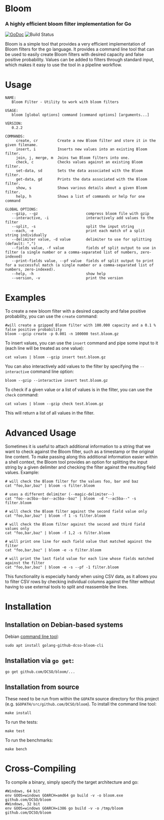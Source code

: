 # Bloom

### A highly efficient bloom filter implementation for Go

[![GoDoc](https://godoc.org/github.com/DCSO/bloom?status.svg)](http://godoc.org/github.com/DCSO/bloom)
![Build Status](https://github.com/DCSO/bloom/actions/workflows/go.yml/badge.svg)

Bloom is a simple tool that provides a very efficient implementation of Bloom filters for the go language.
It provides a command line tool that can be used to easily create Bloom filters with desired capacity
and false positive probability. Values can be added to filters through standard input, which makes it
easy to use the tool in a pipeline workflow.

# Usage

    NAME:
       Bloom Filter - Utility to work with bloom filters

    USAGE:
       bloom [global options] command [command options] [arguments...]

    VERSION:
       0.2.2

    COMMANDS:
         create, cr         Create a new Bloom filter and store it in the given filename.
         insert, i          Inserts new values into an existing Bloom filter.
         join, j, merge, m  Joins two Bloom filters into one.
         check, c           Checks values against an existing Bloom filter.
         set-data, sd       Sets the data associated with the Bloom filter.
         get-data, gd       Prints the data associated with the Bloom filter.
         show, s            Shows various details about a given Bloom filter.
         help, h            Shows a list of commands or help for one command

    GLOBAL OPTIONS:
       --gzip, --gz                      compress bloom file with gzip
       --interactive, -i                 interactively add values to the filter
       --split, -s                       split the input string
       --each, -e                        print each match of a split string individually
       --delimiter value, -d value       delimiter to use for splitting (default: ",")
       --fields value, -f value          fields of split output to use in filter (a single number or a comma-separated list of numbers, zero-indexed)
       --print-fields value, --pf value  fields of split output to print for a successful match (a single number or a comma-separated list of numbers, zero-indexed).
       --help, -h                        show help
       --version, -v                     print the version


# Examples

To create a new bloom filter with a desired capacity and false positive probability, you can use the `create` command:

    #will create a gzipped Bloom filter with 100.000 capacity and a 0.1 % false positive probability
    bloom --gzip create -p 0.001 -n 100000 test.bloom.gz

To insert values, you can use the `insert` command and pipe some input to it (each line will be treated as one value):

    cat values | bloom --gzip insert test.bloom.gz

You can also interactively add values to the filter by specifying the `--interactive` command line option:

    bloom --gzip --interactive insert test.bloom.gz

To check if a given value or a list of values is in the filter, you can use the `check` command:

    cat values | bloom --gzip check test.bloom.gz

This will return a list of all values in the filter.

# Advanced Usage

Sometimes it is useful to attach additional information to a string that we want to check against the Bloom filter,
such as a timestamp or the original line content. To make passing along this additional information easier within
a shell context, the Bloom tool provides an option for splitting the input string by a given delimiter and checking
the filter against the resulting field values. Example:

    # will check the Bloom filter for the values foo, bar and baz
    cat "foo,bar,baz" | bloom -s filter.bloom

    # uses a different delimiter (--magic-delimiter--)
    cat "foo--ac5ba--bar--ac5ba--baz" | bloom  -d "--ac5ba--" -s filter.bloom

    # will check the Bloom filter against the second field value only
    cat "foo,bar,baz" | bloom -f 1 -s filter.bloom

    # will check the Bloom filter against the second and third field values only
    cat "foo,bar,baz" | bloom -f 1,2 -s filter.bloom

    # will print one line for each field value that matched against the filter
    cat "foo,bar,baz" | bloom -e -s filter.bloom

    # will print the last field value for each line whose fields matched against the filter
    cat "foo,bar,baz" | bloom -e -s --pf -1 filter.bloom

This functionality is especially handy when using CSV data, as it allows you to filter CSV rows by checking individual
columns against the filter without having to use external tools to split and reassemble the lines.

# Installation

## Installation on Debian-based systems

Debian [command line tool](https://tracker.debian.org/pkg/golang-github-dcso-bloom):

    sudo apt install golang-github-dcso-bloom-cli

## Installation via `go get`:

    go get github.com/DCSO/bloom/...

## Installation from source

These need to be run from within the `GOPATH` source directory for this project (e.g. `$GOPATH/src/github.com/DCSO/bloom`). To install the command line tool:

    make install

To run the tests:

    make test

To run the benchmarks:

    make bench

# Cross-Compiling

To compile a binary, simply specify the target architecture and go:

    #Windows, 64 bit
    env GOOS=windows GOARCH=amd64 go build -v -o bloom.exe github.com/DCSO/bloom
    #Windows, 32 bit
    env GOOS=windows GOARCH=i386 go build -v -o /tmp/bloom github.com/DCSO/bloom
